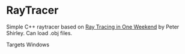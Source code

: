 # RayTracer

Simple C++ raytracer based on [Ray Tracing in One Weekend](https://www.realtimerendering.com/raytracing/Ray%20Tracing%20in%20a%20Weekend.pdf) by Peter Shirley.
Can load .obj files.

Targets Windows
